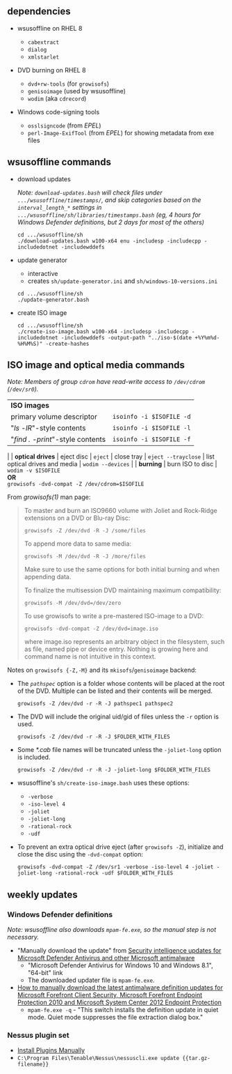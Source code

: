 ## dependencies

* wsusoffline on RHEL 8
   * `cabextract`
   * `dialog`
   * `xmlstarlet`

* DVD burning on RHEL 8
   * `dvd+rw-tools` (for `growisofs`)
   * `genisoimage` (used by wsusoffline)
   * `wodim` (aka `cdrecord`)

* Windows code-signing tools
   * `osslsigncode` (from _EPEL_)
   * `perl-Image-ExifTool` (from _EPEL_) for showing metadata from exe files


## wsusoffline commands

* download updates

   *Note: `download-updates.bash` will check files under `.../wsusoffline/timestamps/`, and skip categories based on the `interval_length_*` settings in `.../wsusoffline/sh/libraries/timestamps.bash` (eg, 4 hours for Windows Defender definitions, but 2 days for most of the others)*

   ```shell
   cd .../wsusoffline/sh
   ./download-updates.bash w100-x64 enu -includesp -includecpp -includedotnet -includewddefs
   ```

* update generator
   * interactive
   * creates `sh/update-generator.ini` and `sh/windows-10-versions.ini`
   ```shell
   cd .../wsusoffline/sh
   ./update-generator.bash
   ```

* create ISO image
   ```shell
   cd .../wsusoffline/sh
   ./create-iso-image.bash w100-x64 -includesp -includecpp -includedotnet -includewddefs -output-path "../iso-$(date +%Y%m%d-%H%M%S)" -create-hashes
   ```

## ISO image and optical media commands

*Note: Members of group `cdrom` have read-write access to `/dev/cdrom` (`/dev/sr0`).*

|||
|-|-|
| **ISO images**
| primary volume descriptor | `isoinfo -i $ISOFILE -d`
| "*ls -lR*"-style contents | `isoinfo -i $ISOFILE -l`
| "*find . -print*"-style contents | `isoinfo -i $ISOFILE -f`
|
| **optical drives**
| eject disc | `eject`
| close tray | `eject --trayclose`
| list optical drives and media | `wodim --devices`
|
| **burning**
| burn ISO to disc | `wodim -v $ISOFILE` <br> **OR** <br> `growisofs -dvd-compat -Z /dev/cdrom=$ISOFILE`

From _growisofs(1)_ man page:

> To  master  and  burn  an ISO9660 volume with Joliet and Rock-Ridge extensions on a DVD or Blu-ray Disc:
>
> `growisofs -Z /dev/dvd -R -J /some/files`
>
> To append more data to same media:
>
> `growisofs -M /dev/dvd -R -J /more/files`
>
> Make sure to use the same options for both initial burning and when appending data.
>
> To finalize the multisession DVD maintaining maximum compatibility:
>
> `growisofs -M /dev/dvd=/dev/zero`
>
> To use growisofs to write a pre-mastered ISO-image to a DVD:
>
> `growisofs -dvd-compat -Z /dev/dvd=image.iso`
>
> where image.iso represents an arbitrary object in the filesystem, such as file, named pipe or  device  entry.  Nothing is growing here and command name is not intuitive in this context.

Notes on `growisofs {-Z,-M}` and its `mkisofs`/`genisoimage` backend:

* The *`pathspec`* option is a folder whose contents will be placed at the root of the DVD. Multiple can be listed and their contents will be merged.

   ```shell
   growisofs -Z /dev/dvd -r -R -J pathspec1 pathspec2
   ```

* The DVD will include the original uid/gid of files unless the `-r` option is used.

   ```shell
   growisofs -Z /dev/dvd -r -R -J $FOLDER_WITH_FILES
   ```

* Some _*.cab_ file names will be truncated unless the `-joliet-long` option is included.

   ```shell
   growisofs -Z /dev/dvd -r -R -J -joliet-long $FOLDER_WITH_FILES
   ```

* wsusoffline's `sh/create-iso-image.bash` uses these options:
   * `-verbose`
   * `-iso-level 4`
   * `-joliet`
   * `-joliet-long`
   * `-rational-rock`
   * `-udf`

* To prevent an extra optical drive eject (after `growisofs -Z`), initialize and close the disc using the `-dvd-compat` option:

   ```shell
   growisofs -dvd-compat -Z /dev/sr1 -verbose -iso-level 4 -joliet -joliet-long -rational-rock -udf $FOLDER_WITH_FILES
   ```


## weekly updates

### Windows Defender definitions

_Note: wsusoffline also downloads `mpam-fe.exe`, so the manual step is not necessary._

* "Manually download the update" from [Security intelligence updates for Microsoft Defender Antivirus and other Microsoft antimalware](https://www.microsoft.com/en-us/wdsi/defenderupdates)
   * "Microsoft Defender Antivirus for Windows 10 and Windows 8.1", "64-bit" link
   * The downloaded updater file is `mpam-fe.exe`.
*  [How to manually download the latest antimalware definition updates for Microsoft Forefront Client Security, Microsoft Forefront Endpoint Protection 2010 and Microsoft System Center 2012 Endpoint Protection](https://support.microsoft.com/en-us/topic/how-to-manually-download-the-latest-antimalware-definition-updates-for-microsoft-forefront-client-security-microsoft-forefront-endpoint-protection-2010-and-microsoft-system-center-2012-endpoint-protection-984a3fee-6354-e02f-619a-a71da6291d8a)
   * `mpam-fe.exe -q` - "This switch installs the definition update in quiet mode. Quiet mode suppresses the file extraction dialog box."


### Nessus plugin set

* [Install Plugins Manually](https://docs.tenable.com/nessus/Content/InstallPluginsManually.htm)
* `C:\Program Files\Tenable\Nessus\nessuscli.exe update {{tar.gz-filename}}`
